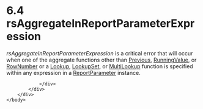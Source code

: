 <html dir="LTR" xmlns:mshelp="http://msdn.microsoft.com/mshelp" xmlns:ddue="http://ddue.schemas.microsoft.com/authoring/2003/5" xmlns:xlink="http://www.w3.org/1999/xlink" xmlns:tool="http://www.microsoft.com/tooltip">
    <head>
        <meta http-equiv="Content-Type" content="text/html; CHARSET=utf-8"></meta>
        <meta name="save" content="history"></meta>
        <title>6.4 rsAggregateInReportParameterExpression</title>
        <xml>
            <mshelp:toctitle title="6.4 rsAggregateInReportParameterExpression"></mshelp:toctitle>
            <mshelp:rltitle title="[MS-RDL]: rsAggregateInReportParameterExpression"></mshelp:rltitle>
            <mshelp:keyword index="A" term="154d1349-365c-4b74-9d96-de7732a7d9cf"></mshelp:keyword>
            <mshelp:attr name="DCSext.ContentType" value="open specification"></mshelp:attr>
            <mshelp:attr name="AssetID" value="154d1349-365c-4b74-9d96-de7732a7d9cf"></mshelp:attr>
            <mshelp:attr name="TopicType" value="kbRef"></mshelp:attr>
            <mshelp:attr name="DCSext.Title" value="[MS-RDL]: rsAggregateInReportParameterExpression" />
        </xml>
    </head>
    <body>
        <div id="header">
            <h1 class="heading">6.4 rsAggregateInReportParameterExpression</h1>
        </div>
        <div id="mainSection">
            <div id="mainBody">
                <div id="allHistory" class="saveHistory"></div>
                <div id="sectionSection0" class="section" name="collapseableSection">
                    

<p><i>rsAggregateInReportParameterExpression</i> is a critical
error that will occur when one of the aggregate functions other than <a href="3e1da2a1-547f-4b00-b88e-62847bea3419.html">Previous</a>, <a href="d87b6538-477f-4292-a3dd-a5774142bec6.html">RunningValue</a>, or <a href="5246ac2c-9de7-42a2-9b5a-73484f9fe73b.html">RowNumber</a> or a <a href="f7cfa0a3-695f-496c-ac72-e4f865e2803a.html">Lookup</a>, <a href="def44c38-e9cc-449b-87fc-72a95ef1c8fb.html">LookupSet</a>, or <a href="5b2699f6-8b46-40d7-9a92-0d23132d3d08.html">MultiLookup</a> function is
specified within any expression in a <a href="7c3f4c83-9172-48db-94c1-693295c5d623.html">ReportParameter</a> instance. </p>


                </div>
            </div>
        </div>
    </body>
</html>